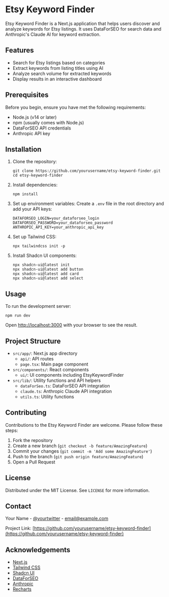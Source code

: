 # Etsy Keyword Finder

Etsy Keyword Finder is a Next.js application that helps users discover and analyze keywords for Etsy listings. It uses DataForSEO for search data and Anthropic's Claude AI for keyword extraction.

## Features

- Search for Etsy listings based on categories
- Extract keywords from listing titles using AI
- Analyze search volume for extracted keywords
- Display results in an interactive dashboard

## Prerequisites

Before you begin, ensure you have met the following requirements:

- Node.js (v14 or later)
- npm (usually comes with Node.js)
- DataForSEO API credentials
- Anthropic API key

## Installation

1. Clone the repository:
   ```
   git clone https://github.com/yourusername/etsy-keyword-finder.git
   cd etsy-keyword-finder
   ```

2. Install dependencies:
   ```
   npm install
   ```

3. Set up environment variables:
   Create a `.env` file in the root directory and add your API keys:
   ```
   DATAFORSEO_LOGIN=your_dataforseo_login
   DATAFORSEO_PASSWORD=your_dataforseo_password
   ANTHROPIC_API_KEY=your_anthropic_api_key
   ```

4. Set up Tailwind CSS:
   ```
   npx tailwindcss init -p
   ```

5. Install Shadcn UI components:
   ```
   npx shadcn-ui@latest init
   npx shadcn-ui@latest add button
   npx shadcn-ui@latest add card
   npx shadcn-ui@latest add select
   ```

## Usage

To run the development server:

```
npm run dev
```

Open [http://localhost:3000](http://localhost:3000) with your browser to see the result.

## Project Structure

- `src/app/`: Next.js app directory
  - `api/`: API routes
  - `page.tsx`: Main page component
- `src/components/`: React components
  - `ui/`: UI components including EtsyKeywordFinder
- `src/lib/`: Utility functions and API helpers
  - `dataForSeo.ts`: DataForSEO API integration
  - `claude.ts`: Anthropic Claude API integration
  - `utils.ts`: Utility functions

## Contributing

Contributions to the Etsy Keyword Finder are welcome. Please follow these steps:

1. Fork the repository
2. Create a new branch (`git checkout -b feature/AmazingFeature`)
3. Commit your changes (`git commit -m 'Add some AmazingFeature'`)
4. Push to the branch (`git push origin feature/AmazingFeature`)
5. Open a Pull Request

## License

Distributed under the MIT License. See `LICENSE` for more information.

## Contact

Your Name - [@yourtwitter](https://twitter.com/yourtwitter) - email@example.com

Project Link: [https://github.com/yourusername/etsy-keyword-finder](https://github.com/yourusername/etsy-keyword-finder)

## Acknowledgements

- [Next.js](https://nextjs.org/)
- [Tailwind CSS](https://tailwindcss.com/)
- [Shadcn UI](https://ui.shadcn.com/)
- [DataForSEO](https://dataforseo.com/)
- [Anthropic](https://www.anthropic.com/)
- [Recharts](https://recharts.org/)
